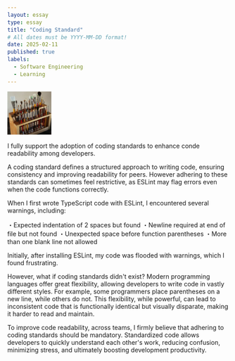 ```yaml
---
layout: essay
type: essay
title: "Coding Standard"
# All dates must be YYYY-MM-DD format!
date: 2025-02-11
published: true
labels:
  - Software Engineering
  - Learning
---
```


<img width="100px" class="rounded float-start pe-4" src="../img/igniting/paintbrushes.jpg">

I fully support the adoption of coding standards to enhance conde readability among developers.

A coding standard defines a structured approach to writing code, ensuring consistency and improving readability for peers. However adhering to these standards can sometimes feel restrictive, as ESLint may flag errors even when the code functions correctly.

When I first wrote TypeScript code with ESLint, I encountered several warnings, including: 

・Expected indentation of 2 spaces but found
・Newline required at end of file but not found
・Unexpected space before function parentheses
・More than one blank line not allowed

Initially, after installing ESLint, my code was flooded with warnings, which I found frustrating.

However, what if coding standards didn't exist? Modern programming languages offer great flexibility, allowing developers to write code in vastly different styles. For example, some programmers place parentheses on a new line, while others do not. This flexibility, while powerful, can lead to inconsistent code that is functionally identical but visually disparate, making it harder to read and maintain.

To improve code readability, across teams, I firmly believe that adhering to coding standards should be mandatory. Standardized code allows developers to quickly understand each other's work, reducing confusion, minimizing stress, and ultimately boosting development productivity.
